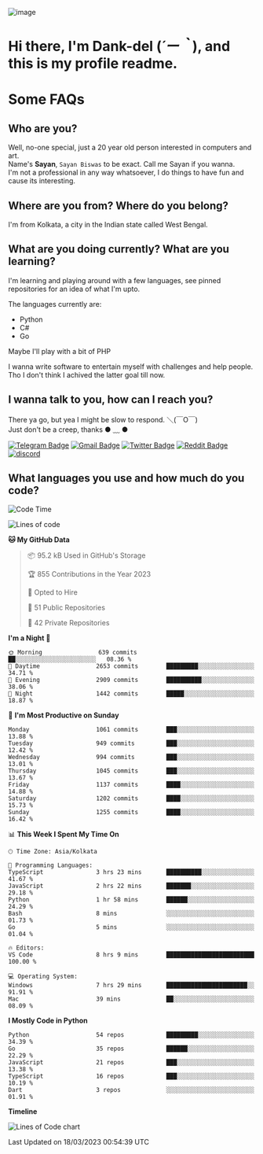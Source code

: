 ![image](https://user-images.githubusercontent.com/63096193/125182844-29f20800-e22f-11eb-8dc9-b0f2d29647bb.png)

# **Hi there, I'm Dank-del (*´ー｀*), and this is my profile readme.**
<!--  [![Profile views](https://gpvc.arturio.dev/dank-del)](https://github.com/dank-del) -->
# Some FAQs

## **Who are you?**

Well, no-one special, just a 20 year old person interested in computers and art. \
Name's **Sayan**, `Sayan Biswas` to be exact. Call me Sayan if you wanna. \
I'm not a professional in any way whatsoever, I do things to have fun and cause its interesting.

## **Where are you from? Where do you belong?**

I'm from Kolkata, a city in the Indian state called West Bengal.

## **What are you doing currently? What are you learning?**

I'm learning and playing around with a few languages, see pinned repositories for an idea of what I'm upto.

The languages currently are:

- Python
- C#
- Go

Maybe I'll play with a bit of PHP

I wanna write software to entertain myself with challenges and help people. \
Tho I don't think I achived the latter goal till now.

<!--## **Eww, I see a weeb profile.**

Can't help it, it's the best way to hide my face on this account
> Why do people hate weebs .-.

## **Cool, what more interests you?**

My interests are quite, weird. They're scattered all over the place. \
I've been fascinated by music and have studied it since the age of 6, I've performed on stage and on air but yeah now I've been away from that. I specialize in key instruments. \
Another thing that interests me is Media Production, aka, working with audio, video and broadcasting media.

> I just like art in general. also feeds the reason of me being obsessed with Japanese drawings (⋟ ﹏ ⋞)-->

## **I wanna talk to you, how can I reach you?**

There ya go, but yea I might be slow to respond. ＼(￣O￣) \
Just don't be a creep, thanks ● ﹏ ●

[![Telegram Badge](https://img.shields.io/badge/-dank_as_fuck-1ca0f1?style=flat-square&logo=telegram&logoColor=white&link=https://t.me/dank_as_fuck)](https://t.me/dank_as_fuck)
[![Gmail Badge](https://img.shields.io/badge/-sayan@asia.com-c14438?style=flat-square&logo=Gmail&logoColor=white&link=mailto:sayan@asia.com)](mailto:sayan@asia.com)
[![Twitter Badge](https://img.shields.io/twitter/follow/TheDankDel?style=social)](https://twitter.com/TheDankDel)
[![Reddit Badge](https://img.shields.io/reddit/user-karma/combined/dank_as_fuck_?style=social)](https://www.reddit.com/user/dank_as_fuck_/)
[![discord](https://discord-md-badge.vercel.app/api/shield/506536929152466945?style=social)](https://discordapp.com/users/506536929152466945)

## **What languages you use and how much do you code?**

<!--START_SECTION:waka-->
![Code Time](http://img.shields.io/badge/Code%20Time-1%2C121%20hrs%2058%20mins-blue)

![Lines of code](https://img.shields.io/badge/From%20Hello%20World%20I%27ve%20Written-4.3%20million%20lines%20of%20code-blue)

**🐱 My GitHub Data** 

> 📦 95.2 kB Used in GitHub's Storage 
 > 
> 🏆 855 Contributions in the Year 2023
 > 
> 💼 Opted to Hire
 > 
> 📜 51 Public Repositories 
 > 
> 🔑 42 Private Repositories 
 > 
**I'm a Night 🦉** 

```text
🌞 Morning                639 commits         ██░░░░░░░░░░░░░░░░░░░░░░░   08.36 % 
🌆 Daytime                2653 commits        █████████░░░░░░░░░░░░░░░░   34.71 % 
🌃 Evening                2909 commits        ██████████░░░░░░░░░░░░░░░   38.06 % 
🌙 Night                  1442 commits        █████░░░░░░░░░░░░░░░░░░░░   18.87 % 
```
📅 **I'm Most Productive on Sunday** 

```text
Monday                   1061 commits        ███░░░░░░░░░░░░░░░░░░░░░░   13.88 % 
Tuesday                  949 commits         ███░░░░░░░░░░░░░░░░░░░░░░   12.42 % 
Wednesday                994 commits         ███░░░░░░░░░░░░░░░░░░░░░░   13.01 % 
Thursday                 1045 commits        ███░░░░░░░░░░░░░░░░░░░░░░   13.67 % 
Friday                   1137 commits        ████░░░░░░░░░░░░░░░░░░░░░   14.88 % 
Saturday                 1202 commits        ████░░░░░░░░░░░░░░░░░░░░░   15.73 % 
Sunday                   1255 commits        ████░░░░░░░░░░░░░░░░░░░░░   16.42 % 
```


📊 **This Week I Spent My Time On** 

```text
🕑︎ Time Zone: Asia/Kolkata

💬 Programming Languages: 
TypeScript               3 hrs 23 mins       ██████████░░░░░░░░░░░░░░░   41.67 % 
JavaScript               2 hrs 22 mins       ███████░░░░░░░░░░░░░░░░░░   29.18 % 
Python                   1 hr 58 mins        ██████░░░░░░░░░░░░░░░░░░░   24.29 % 
Bash                     8 mins              ░░░░░░░░░░░░░░░░░░░░░░░░░   01.73 % 
Go                       5 mins              ░░░░░░░░░░░░░░░░░░░░░░░░░   01.04 % 

🔥 Editors: 
VS Code                  8 hrs 9 mins        █████████████████████████   100.00 % 

💻 Operating System: 
Windows                  7 hrs 29 mins       ███████████████████████░░   91.91 % 
Mac                      39 mins             ██░░░░░░░░░░░░░░░░░░░░░░░   08.09 % 
```

**I Mostly Code in Python** 

```text
Python                   54 repos            █████████░░░░░░░░░░░░░░░░   34.39 % 
Go                       35 repos            ██████░░░░░░░░░░░░░░░░░░░   22.29 % 
JavaScript               21 repos            ███░░░░░░░░░░░░░░░░░░░░░░   13.38 % 
TypeScript               16 repos            ███░░░░░░░░░░░░░░░░░░░░░░   10.19 % 
Dart                     3 repos             ░░░░░░░░░░░░░░░░░░░░░░░░░   01.91 % 
```



**Timeline**

![Lines of Code chart](https://raw.githubusercontent.com/Dank-del/Dank-del/main/assets/bar_graph.png)


 Last Updated on 18/03/2023 00:54:39 UTC
<!--END_SECTION:waka-->

<!--## **Can I stalk your spotify?**

Um sure.

![OwO Spotify](https://spotify-recently-played-readme.vercel.app/api?user=31fdrsslnr7nvq4ytqwtw7c4rxfm&count=5)-->
